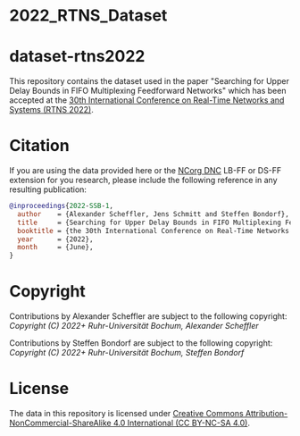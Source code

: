 # 2022_RTNS_Dataset



# dataset-rtns2022

This repository contains the dataset used in the paper "Searching for Upper Delay Bounds in FIFO Multiplexing Feedforward Networks" which has been accepted at the [30th International Conference on Real-Time Networks and Systems (RTNS 2022)](https://rtns2022.inria.fr/).

# Citation
If you are using the data provided here or the [NCorg DNC](https://github.com/NetCal/DNC) LB-FF or DS-FF extension for you research, please include the following reference in any resulting publication:

```bibtex
@inproceedings{2022-SSB-1,
  author    = {Alexander Scheffler, Jens Schmitt and Steffen Bondorf},
  title     = {Searching for Upper Delay Bounds in FIFO Multiplexing Feedforward Networks},
  booktitle = {the 30th International Conference on Real-Time Networks and Systems (RTNS 2022)},
  year      = {2022},
  month     = {June},
}
```

# Copyright
Contributions by Alexander Scheffler are subject to the following copyright:  
*Copyright (C) 2022+ Ruhr-Universität Bochum, Alexander Scheffler*

Contributions by Steffen Bondorf are subject to the following copyright:  
*Copyright (C) 2022+ Ruhr-Universität Bochum, Steffen Bondorf*

# License
The data in this repository is licensed under [Creative Commons Attribution-NonCommercial-ShareAlike 4.0 International (CC BY-NC-SA 4.0)](https://creativecommons.org/licenses/by-nc-sa/4.0/).
